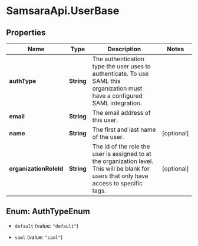 # SamsaraApi.UserBase

## Properties
Name | Type | Description | Notes
------------ | ------------- | ------------- | -------------
**authType** | **String** | The authentication type the user uses to authenticate. To use SAML this organization must have a configured SAML integration. | 
**email** | **String** | The email address of this user. | 
**name** | **String** | The first and last name of the user. | [optional] 
**organizationRoleId** | **String** | The id of the role the user is assigned to at the organization level. This will be blank for users that only have access to specific tags. | [optional] 


<a name="AuthTypeEnum"></a>
## Enum: AuthTypeEnum


* `default` (value: `"default"`)

* `saml` (value: `"saml"`)





